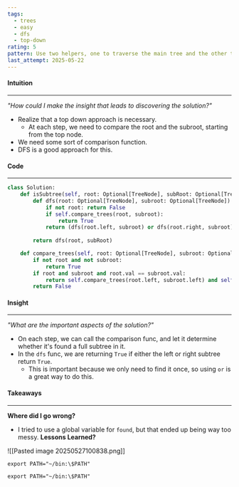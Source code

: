 ```yaml
---
tags:
  - trees
  - easy
  - dfs
  - top-down
rating: 5
pattern: Use two helpers, one to traverse the main tree and the other two compare the two trees. Return true if the trees match exactly, continue to search each subtree.
last_attempt: 2025-05-22
---
```

#### Intuition
---
_"How could I make the insight that leads to discovering the solution?"_
- Realize that a top down approach is necessary.
	- At each step, we  need to compare the root and the subroot, starting from the top node.
- We need some sort of comparison function.
- DFS is a good approach for this.

#### Code
---

```python
class Solution:
    def isSubtree(self, root: Optional[TreeNode], subRoot: Optional[TreeNode]) -> bool:
        def dfs(root: Optional[TreeNode], subroot: Optional[TreeNode]):
            if not root: return False
            if self.compare_trees(root, subroot):
                return True
            return (dfs(root.left, subroot) or dfs(root.right, subroot))
        
        return dfs(root, subRoot)

    def compare_trees(self, root: Optional[TreeNode], subroot: Optional[TreeNode]) -> bool:
        if not root and not subroot:
            return True
        if root and subroot and root.val == subroot.val:
            return self.compare_trees(root.left, subroot.left) and self.compare_trees(root.right, subroot.right)
        return False
```

#### Insight  
---
_"What are the important aspects of the solution?"_
- On each step, we can call the comparison func, and let it determine whether it's found a full subtree in it.
- In the `dfs` func, we are returning `True` if either the left or right subtree return `True`.
	- This is important because we only need to find it once, so using `or` is a great way to do this.

#### Takeaways
---
**Where did I go wrong?**
- I tried to use a global variable for `found`, but that ended up being way too messy.
**Lessons Learned?**


![[Pasted image 20250527100838.png]]


`export PATH="~/bin:\$PATH"`

`export PATH="~/bin:\$PATH"`